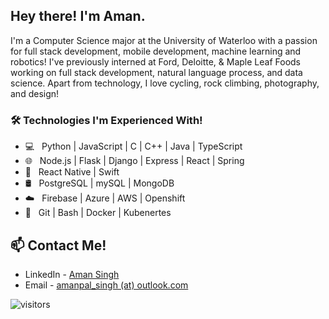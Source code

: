 
<h2> Hey there! I'm Aman.</h2>

I'm a Computer Science major at the University of Waterloo with a passion for full stack development, mobile development, machine learning and robotics! I've previously interned at Ford, Deloitte, & Maple Leaf Foods working on full stack development, natural language process, and data science. Apart from technology, I love cycling, rock climbing, photography, and design!


<h3>🛠 Technologies I'm Experienced With! </h3>

- 💻 &nbsp; Python | JavaScript | C | C++ | Java | TypeScript
- 🌐 &nbsp; Node.js | Flask | Django | Express | React | Spring
- :iphone: &nbsp; React Native | Swift
- 🛢 &nbsp; PostgreSQL | mySQL |  MongoDB 
- :cloud: &nbsp; Firebase | Azure | AWS | Openshift
- 🔧 &nbsp; Git | Bash | Docker | Kubenertes


## 📫 Contact Me!
- LinkedIn - [Aman Singh](https://www.linkedin.com/in/aman-pal-singh/)
- Email - [amanpal_singh   (at)   outlook.com](amanpal_singh@outlook.com)


![visitors](https://visitor-badge.glitch.me/badge?page_id=adnanazmee/adnanazmee)
